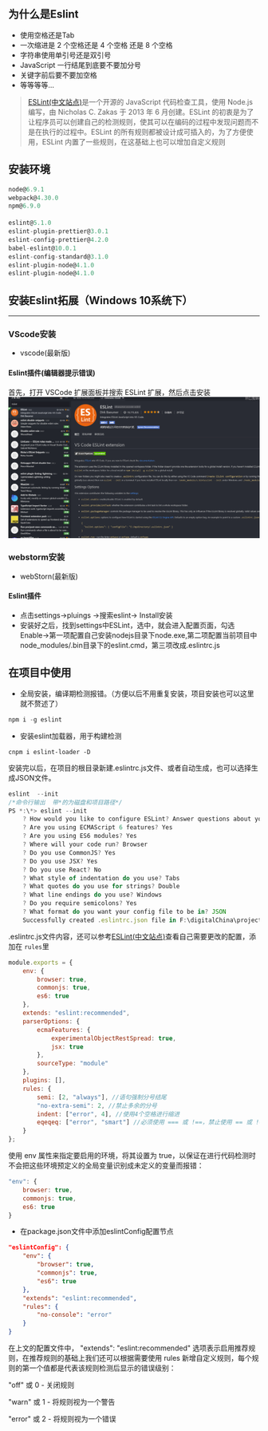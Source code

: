 ##	为什么是Eslint
-	使用空格还是Tab     
-   一次缩进是 2 个空格还是 4 个空格 还是 8 个空格  
-   字符串使用单引号还是双引号  
-   JavaScript 一行结尾到底要不要加分号     
-   关键字前后要不要加空格  
-   等等等等... 
>   [ESLint(中文站点)](http://eslint.cn/docs/user-guide/configuring)是一个开源的 JavaScript 代码检查工具，使用 Node.js 编写，由 Nicholas C. Zakas 于 2013 年 6 月创建。ESLint 的初衷是为了让程序员可以创建自己的检测规则，使其可以在编码的过程中发现问题而不是在执行的过程中。ESLint 的所有规则都被设计成可插入的，为了方便使用，ESLint 内置了一些规则，在这基础上也可以增加自定义规则
##	安装环境
```js
node@6.9.1
webpack@4.30.0
npm@6.9.0

eslint@5.1.0
eslint-plugin-prettier@3.0.1
eslint-config-prettier@4.2.0
babel-eslint@10.0.1
eslint-config-standard@3.1.0
eslint-plugin-node@4.1.0
eslint-plugin-node@4.1.0
```
##	安装Eslint拓展（Windows 10系统下）
---
###	VScode安装
-	vscode(最新版)
####	Eslint插件(编辑器提示错误)
首先，打开 VSCode 扩展面板并搜索 ESLint 扩展，然后点击安装	
![eslint](../static/img/eslint.png)
###	webstorm安装
-	webStorn(最新版)
####	Eslint插件
-   点击settings->pluings ->搜索eslint-> Install安装 
-   安装好之后，找到settings中ESLint，选中，就会进入配置页面，勾选Enable->第一项配置自己安装nodejs目录下node.exe,第二项配置当前项目中node_modules/.bin目录下的eslint.cmd，第三项改成.eslintrc.js 
##  在项目中使用
-	全局安装，编译期检测报错。（方便以后不用重复安装，项目安装也可以这里就不赘述了）
```js
npm i -g eslint
```
-	安装eslint加载器，用于构建检测
```
cnpm i eslint-loader -D
```
安装完以后，在项目的根目录新建.eslintrc.js文件、或者自动生成，也可以选择生成JSON文件。
```js
eslint	--init
/*命令行输出  带*的为磁盘和项目路径*/
PS *:\*> eslint --init
    ? How would you like to configure ESLint? Answer questions about your style
    ? Are you using ECMAScript 6 features? Yes
    ? Are you using ES6 modules? Yes
    ? Where will your code run? Browser
    ? Do you use CommonJS? Yes
    ? Do you use JSX? Yes
    ? Do you use React? No
    ? What style of indentation do you use? Tabs
    ? What quotes do you use for strings? Double
    ? What line endings do you use? Windows
    ? Do you require semicolons? Yes
    ? What format do you want your config file to be in? JSON
    Successfully created .eslintrc.json file in F:\digitalChina\projects\sientest
```
.eslintrc.js文件内容，还可以参考[ESLint(中文站点)](http://eslint.cn/docs/user-guide/configuring)查看自己需要更改的配置，添加在 ``rules``里
```js
module.exports = {
    env: {
        browser: true,
        commonjs: true,
        es6: true
    },
    extends: "eslint:recommended",
    parserOptions: {
        ecmaFeatures: {
            experimentalObjectRestSpread: true,
            jsx: true
        },
        sourceType: "module"
    },
    plugins: [],
    rules: {
        semi: [2, "always"], //语句强制分号结尾
        "no-extra-semi": 2, //禁止多余的分号
        indent: ["error", 4], //使用4个空格进行缩进
        eqeqeq: ["error", "smart"] //必须使用 === 或 !==，禁止使用 == 或 !=，与 null 比较时除外
    }
};
```
使用 env 属性来指定要启用的环境，将其设置为 true，以保证在进行代码检测时不会把这些环境预定义的全局变量识别成未定义的变量而报错：
```js
"env": {
    browser: true,
	commonjs: true,
	es6: true
}
```
-	在package.json文件中添加eslintConfig配置节点
```json
"eslintConfig": {
	"env": {
		"browser": true,
		"commonjs": true,
		"es6": true
	},
	"extends": "eslint:recommended",
	"rules": {
		"no-console": "error"
	}
}
```
在上文的配置文件中， "extends": "eslint:recommended" 选项表示启用推荐规则，在推荐规则的基础上我们还可以根据需要使用 rules 新增自定义规则，每个规则的第一个值都是代表该规则检测后显示的错误级别：	

"off" 或 0 - 关闭规则		

"warn" 或 1 - 将规则视为一个警告		

"error" 或 2 - 将规则视为一个错误
		